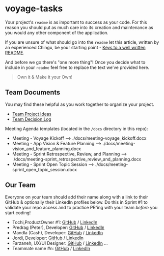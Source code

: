 # voyage-tasks

Your project's `readme` is as important to success as your code. For 
this reason you should put as much care into its creation and maintenance
as you would any other component of the application.

If you are unsure of what should go into the `readme` let this article,
written by an experienced Chingu, be your starting point - 
[Keys to a well written README](https://tinyurl.com/yk3wubft).

And before we go there's "one more thing"! Once you decide what to include
in your `readme` feel free to replace the text we've provided here.

> Own it & Make it your Own!

## Team Documents

You may find these helpful as you work together to organize your project.

- [Team Project Ideas](./docs/team_project_ideas.md)
- [Team Decision Log](./docs/team_decision_log.md)

Meeting Agenda templates (located in the `/docs` directory in this repo):

- Meeting - Voyage Kickoff --> ./docs/meeting-voyage_kickoff.docx
- Meeting - App Vision & Feature Planning --> ./docs/meeting-vision_and_feature_planning.docx
- Meeting - Sprint Retrospective, Review, and Planning --> ./docs/meeting-sprint_retrospective_review_and_planning.docx
- Meeting - Sprint Open Topic Session --> ./docs/meeting-sprint_open_topic_session.docx

## Our Team

Everyone on your team should add their name along with a link to their GitHub
& optionally their LinkedIn profiles below. Do this in Sprint #1 to validate
your repo access and to practice PR'ing with your team *before* you start
coding!

- Tochi,ProductOwner #1: [GitHub](https://github.com/Osira01) / [LinkedIn](https://www.linkedin.com/in/tochi-nkole-09525132/)
- Predrag (Peter), Developer: [GitHub](https://github.com/Predrag-Jandric) / [LinkedIn](https://www.linkedin.com/in/predrag-jandric/)
- Mandla (Cash), Developer: [GitHub](https://github.com/Mandla-tech) / [LinkedIn](https://www.linkedin.com/in/mandla-m/)
- Jordi, Developer: [GitHub](https://github.com/cluster28) / [LinkedIn](https://www.linkedin.com/in/jordi-rejas-b1319bb1/)
- Farzaneh, UX/UI Designer: [GitHub](https://github.com/farzaneh-falakrou) / [LinkedIn](https://www.linkedin.com/in/farzaneh-falakrou/)
   ...
- Teammate name #n: [GitHub](https://github.com/ghaccountname) / [LinkedIn](https://linkedin.com/in/liaccountname)
